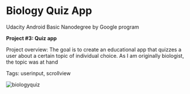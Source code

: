 # Biology Quiz App
Udacity Android Basic Nanodegree by Google program

**Project #3: Quiz app**

Project overview: The goal is to create an educational app that quizzes a user about a certain topic of individual choice. As I am originally biologist, the topic was at hand

Tags: userinput, scrollview

![biologyquiz](https://user-images.githubusercontent.com/23049871/33429972-105866ca-d5cf-11e7-9b1b-72e099b45896.gif)
